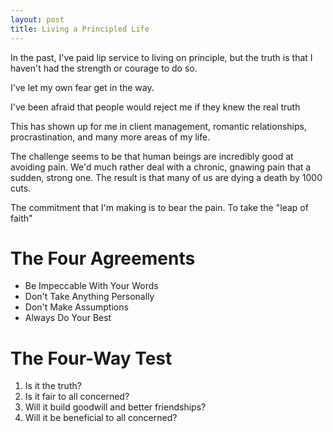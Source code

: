 ```yaml
---
layout: post
title: Living a Principled Life
---
```


In the past, I've paid lip service to living on principle, but the truth is that I haven't had the strength or courage to do so.

I've let my own fear get in the way.

I've been afraid that people would reject me if they knew the real truth

This has shown up for me in client management, romantic relationships, procrastination, and many more areas of my life.

The challenge seems to be that human beings are incredibly good at avoiding pain. 
We'd much rather deal with a chronic, gnawing pain that a sudden, strong one.
The result is that many of us are dying a death by 1000 cuts.

The commitment that I'm making is to bear the pain.
To take the "leap of faith"

# The Four Agreements

- Be Impeccable With Your Words
- Don't Take Anything Personally
- Don't Make Assumptions
- Always Do Your Best

# The Four-Way Test

1. Is it the truth?
2. Is it fair to all concerned?
3. Will it build goodwill and better friendships?
4. Will it be beneficial to all concerned?


[1]: https://www.amazon.com/12-Rules-Life-Antidote-Chaos/dp/0345816021/ref=as_li_ss_tl?ie=UTF8&linkCode=ll1&tag=davidykay-20&linkId=593a2e2eb76182372cbb9f140ce953db "12 Rules for Life (Amazon)"
[2]: https://en.wikipedia.org/wiki/The_Four-Way_Test "The Four-Way Test"
